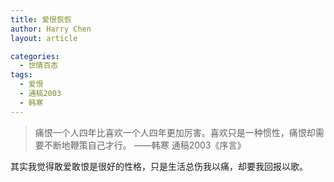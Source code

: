 ```yaml
---
title: 爱恨恢恢
author: Harry Chen
layout: article

categories:
  - 世情百态
tags:
  - 爱恨
  - 通稿2003
  - 韩寒
---
```


> 痛恨一个人四年比喜欢一个人四年更加厉害。喜欢只是一种惯性，痛恨却需要不断地鞭策自己才行。 ——韩寒 通稿2003《序言》

  其实我觉得敢爱敢恨是很好的性格，只是生活总伤我以痛，却要我回报以歌。
